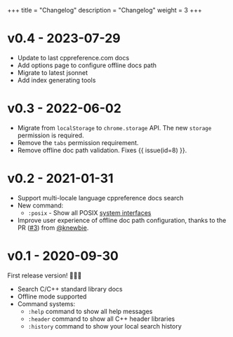 +++
title = "Changelog"
description = "Changelog"
weight = 3
+++


# v0.4 - 2023-07-29

- Update to last cppreference.com docs
- Add options page to configure offline docs path
- Migrate to latest jsonnet
- Add index generating tools

# v0.3 - 2022-06-02

- Migrate from `localStorage` to `chrome.storage` API. The new `storage` permission is required.
- Remove the `tabs` permission requirement.
- Remove offline doc path validation. Fixes {{ issue(id=8) }}.

# v0.2 - 2021-01-31

- Support multi-locale language cppreference docs search
- New command:
  - `:posix` - Show all POSIX [system interfaces](https://pubs.opengroup.org/onlinepubs/9799919799/functions/contents.html)
- Improve user experience of offline doc path configuration, thanks to the PR ([#3](https://github.com/huhu/cpp-search-extension/pull/3)) from [@knewbie](https://github.com/knewbie).

# v0.1 - 2020-09-30

First release version! 🎉🥳🥳

- Search C/C++ standard library docs
- Offline mode supported
- Command systems:
    - `:help` command to show all help messages
    - `:header` command to show all C++ header libraries
    - `:history` command to show your local search history


